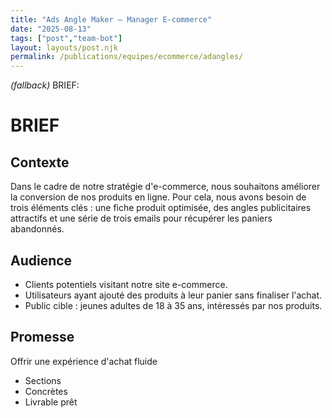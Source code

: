 ```yaml
---
title: "Ads Angle Maker — Manager E-commerce"
date: "2025-08-13"
tags: ["post","team-bot"]
layout: layouts/post.njk
permalink: /publications/equipes/ecommerce/adangles/
---
```

*(fallback)* BRIEF:
# BRIEF

## Contexte
Dans le cadre de notre stratégie d'e-commerce, nous souhaitons améliorer la conversion de nos produits en ligne. Pour cela, nous avons besoin de trois éléments clés : une fiche produit optimisée, des angles publicitaires attractifs et une série de trois emails pour récupérer les paniers abandonnés.

## Audience
- Clients potentiels visitant notre site e-commerce.
- Utilisateurs ayant ajouté des produits à leur panier sans finaliser l'achat.
- Public cible : jeunes adultes de 18 à 35 ans, intéressés par nos produits.

## Promesse
Offrir une expérience d'achat fluide 

- Sections
- Concrètes
- Livrable prêt
